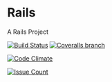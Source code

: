 # Rails

A Rails Project

[![Build Status](https://travis-ci.org/JacksonGL/Rails.svg?branch=master)](https://travis-ci.org/JacksonGL/Rails)
[![Coveralls branch](https://img.shields.io/coveralls/jacksongl/rails/master.svg)]()

[![Code Climate](https://codeclimate.com/github/JacksonGL/Rails/badges/gpa.svg)](https://codeclimate.com/github/JacksonGL/Rails)
<!--[![Test Coverage](https://codeclimate.com/github/JacksonGL/Rails/badges/coverage.svg)](https://codeclimate.com/github/JacksonGL/Rails/coverage)-->
[![Issue Count](https://codeclimate.com/github/JacksonGL/Rails/badges/issue_count.svg)](https://codeclimate.com/github/JacksonGL/Rails)

